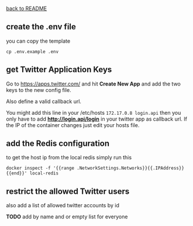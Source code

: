 [back to README](../README.md)

## create the .env file
you can copy the template
```
cp .env.example .env
```

## get Twitter Application Keys
Go to https://apps.twitter.com/ and hit **Create New App** and add the two keys to the new config file.

Also define a valid callback url.

You might add this line in your /etc/hosts
`
172.17.0.8 login.api
`
then you only have to add **http://login.api/login** in your twitter app as callback url. If the IP of the container changes just edit your hosts file.

## add the Redis configuration
to get the host ip from the local redis simply run this
```
docker inspect -f '{{range .NetworkSettings.Networks}}{{.IPAddress}}{{end}}' local-redis
```

## restrict the allowed Twitter users
also add a list of allowed twitter accounts by id

**TODO** add by name and or empty list for everyone
